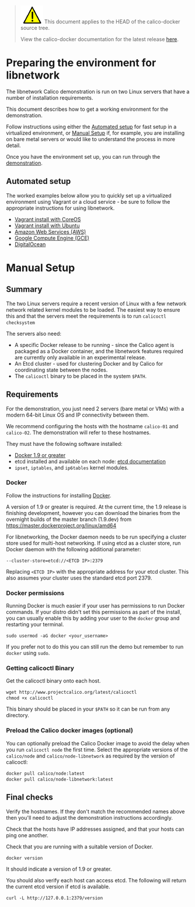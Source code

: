 <!--- master only -->
> ![warning](../../images/warning.png) This document applies to the HEAD of the calico-docker source tree.
>
> View the calico-docker documentation for the latest release [here](https://github.com/projectcalico/calico-docker/blob/v0.11.0/README.md).
<!--- else
> You are viewing the calico-docker documentation for release **release**.
<!--- end of master only -->

# Preparing the environment for libnetwork

The libnetwork Calico demonstration is run on two Linux servers that have a
number of installation requirements.

This document describes how to get a working environment for the demonstration.

Follow instructions using either the [Automated setup](#automated-setup) for
fast setup in a virtualized environment, or [Manual Setup](#manual-setup) if,
for example, you are installing on bare metal servers or would like to
understand the process in more detail.

Once you have the environment set up, you can run through the 
[demonstration](Demonstration.md).

## Automated setup

The worked examples below allow you to quickly set up a virtualized environment
using Vagrant or a cloud service - be sure to follow the appropriate instructions
for using libnetwork.

- [Vagrant install with CoreOS](../VagrantCoreOS.md)
- [Vagrant install with Ubuntu](../VagrantUbuntu.md)
- [Amazon Web Services (AWS)](../AWS.md)
- [Google Compute Engine (GCE)](../GCE.md)
- [DigitalOcean](../DigitalOcean.md)

# Manual Setup

## Summary

The two Linux servers require a recent version of Linux with a few network 
network related kernel modules to be loaded. The easiest way to ensure this and
that the servers meet the requirements is to run `calicoctl checksystem`

The servers also need:
- A specific Docker release to be running - since the Calico agent is packaged
as a Docker container, and the libnetwork features required are currently
only available in an experimental release.
- An Etcd cluster - used for clustering Docker and by Calico for coordinating state between the nodes.
- The `calicoctl` binary to be placed in the system `$PATH`.

## Requirements

For the demonstration, you just need 2 servers (bare metal or VMs) with a 
modern 64-bit Linux OS and IP connectivity between them.

We recommend configuring the hosts with the hostname `calico-01` and 
`calico-02`.  The demonstration will refer to these hostnames.

They must have the following software installed:
- [Docker 1.9 or greater](#Docker)
- etcd installed and available on each node: [etcd documentation][etcd]
- `ipset`, `iptables`, and `ip6tables` kernel modules.

### Docker

Follow the instructions for installing
[Docker][docker].
 
A version of 1.9 or greater is required.  At the current time, the 1.9 release
is finishing development, however you can download the binaries from the
overnight builds of the master branch (1.9.dev) from
https://master.dockerproject.org/linux/amd64

For libnetworking, the Docker daemon needs to be run specifying a cluster store
used for multi-host networking.  If using etcd as a cluster store, run Docker
daemon with the following additional parameter:

    --cluster-store=etcd://<ETCD IP>:2379
    
Replacing `<ETCD IP>` with the appropriate address for your etcd cluster.  This 
also assumes your cluster uses the standard etcd port 2379.

### Docker permissions

Running Docker is much easier if your user has permissions to run Docker 
commands. If your distro didn't set this permissions as part of the install, 
you can usually enable this by adding your user to the `docker` group and 
restarting your terminal.

    sudo usermod -aG docker <your_username>

If you prefer not to do this you can still run the demo but remember to run 
`docker` using `sudo`.

### Getting calicoctl Binary

Get the calicoctl binary onto each host.

	wget http://www.projectcalico.org/latest/calicoctl
	chmod +x calicoctl
	
This binary should be placed in your `$PATH` so it can be run from any
directory.

### Preload the Calico docker images (optional)

You can optionally preload the Calico Docker image to avoid the delay when you 
run `calicoctl node` the first time.  Select the appropriate versions of the 
`calico/node` and `calico/node-libnetwork` as required by the version of 
calicoctl:

    docker pull calico/node:latest
    docker pull calico/node-libnetwork:latest

## Final checks

Verify the hostnames.  If they don't match the recommended names above then
you'll need to adjust the demonstration instructions accordingly.

Check that the hosts have IP addresses assigned, and that your hosts can ping
one another.

Check that you are running with a suitable version of Docker.

    docker version
   
It should indicate a version of 1.9 or greater.

You should also verify each host can access etcd.  The following will return 
the current etcd version if etcd is available.

    curl -L http://127.0.0.1:2379/version
    
[etcd]: https://coreos.com/etcd/docs/latest/
[calico-releases]: https://github.com/projectcalico/calico-docker/releases/
[docker]: https://docs.docker.com/installation/
